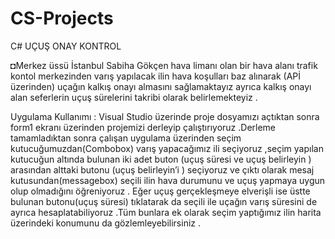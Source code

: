 # CS-Projects
C# UÇUŞ  ONAY   KONTROL 

◘Merkez üssü İstanbul Sabiha Gökçen hava limanı olan bir hava alanı  trafik kontol merkezinden varış yapılacak ilin hava koşulları baz alınarak (APİ üzerinden) uçağın kalkış onayı almasını sağlamaktayız ayrıca kalkış onayı alan seferlerin uçuş sürelerini takribi olarak belirlemekteyiz . 

Uygulama Kullanımı : Visual Studio üzerinde proje dosyamızı açtıktan sonra form1 ekranı üzerinden projemizi derleyip
çalıştırıyoruz .Derleme tamamladıktan sonra çalışan uygulama üzerinden seçim
kutucuğumuzdan(Combobox) varış yapacağımız ili seçiyoruz ,seçim yapılan kutucuğun altında bulunan iki
adet buton (uçuş süresi ve uçuş belirleyin ) arasından alttaki butonu (uçuş belirleyin’i ) seçiyoruz ve çıktı
olarak mesaj kutusundan(messagebox) seçili ilin hava durumunu ve uçuş yapmaya uygun olup olmadığını
öğreniyoruz . Eğer uçuş gerçekleşmeye elverişli ise üstte bulunan butonu(uçuş süresi) tıklatarak da seçili ile
uçağın varış süresini de ayrıca hesaplatabiliyoruz .Tüm bunlara ek olarak seçim yaptığımız ilin harita
üzerindeki konumunu da gözlemleyebilirsiniz .
